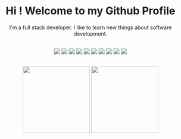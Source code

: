 <h1 align="center"> Hi ! Welcome to my Github Profile </h1>
<p align="center">
   I'm a full stack developer. I like to learn new things about software development.
</p>

<div align="center"><br>
   <img src="https://img.shields.io/badge/-HTML5-E34F26?style=for-the-badge&logo=html5&logoColor=white">
   <img src="https://img.shields.io/badge/-CSS3-1572B6?style=for-the-badge&logo=css3&logoColor=white">
   <img src="https://img.shields.io/badge/-Bootstrap-563D7C?style=for-the-badge&logo=bootstrap&logoColor=white">
   <img src="https://img.shields.io/badge/-javascript-eed718?style=for-the-badge&logo=javascript&logoColor=white">
   <img src="https://img.shields.io/badge/-PHP-8892bf?style=for-the-badge&logo=php&logoColor=ffffff">
   <img src="https://img.shields.io/badge/-Laravel-f9322c?style=for-the-badge&logo=laravel&logoColor=ffffff">
   <img src="https://img.shields.io/badge/-PostgreSQL-336791?style=for-the-badge&logo=postgresql&logoColor=ffffff">
   <img src="https://img.shields.io/badge/-Docker-2391e6?style=for-the-badge&logo=docker&logoColor=ffffff">
   <img src="https://img.shields.io/badge/-Linux-000000?style=for-the-badge&logo=linux&logoColor=ffffff">
   <img src="http://img.shields.io/badge/-VS%20Code-007ACC?style=for-the-badge&logo=visual%20studio%20code&logoColor=white">
   <!-- <img src="https://img.shields.io/badge/CSS-3498DB.svg?style=for-the-badge">
   <img src="https://img.shields.io/badge/JavaScript-F7DC6F.svg?style=for-the-badge">
   <img src="https://img.shields.io/badge/PHP-8892bf.svg?style=for-the-badge">
   <img src="https://img.shields.io/badge/Lavarel-f9322c.svg?style=for-the-badge">
   <img src="https://img.shields.io/badge/PostgreSQL-336791.svg?style=for-the-badge">
   <img src="https://img.shields.io/badge/Docker-2391e6.svg?style=for-the-badge">
   <img src="https://img.shields.io/badge/Linux-000000.svg?style=for-the-badge"> -->
</div>

##

<div align="center">
   <img height="180em" src="https://github-readme-stats.vercel.app/api?username=espindola-lucas&show_icons=true&theme=radical">
   <img height="180em" src="https://github-readme-stats.vercel.app/api/top-langs/?username=espindola-lucas&layout=compact&theme=dark">
</div>
<!--
**espindola-lucas/espindola-lucas** is a ✨ _special_ ✨ repository because its `README.md` (this file) appears on your GitHub profile.

Here are some ideas to get you started:

- 🔭 I’m currently working on ...
- 🌱 I’m currently learning ...
- 👯 I’m looking to collaborate on ...
- 🤔 I’m looking for help with ...
- 💬 Ask me about ...
- 📫 How to reach me: ...
- 😄 Pronouns: ...
- ⚡ Fun fact: ...
-->
